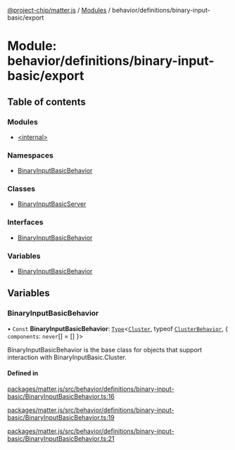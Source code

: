 [@project-chip/matter.js](../README.md) / [Modules](../modules.md) / behavior/definitions/binary-input-basic/export

# Module: behavior/definitions/binary-input-basic/export

## Table of contents

### Modules

- [\<internal\>](behavior_definitions_binary_input_basic_export._internal_.md)

### Namespaces

- [BinaryInputBasicBehavior](behavior_definitions_binary_input_basic_export.BinaryInputBasicBehavior.md)

### Classes

- [BinaryInputBasicServer](../classes/behavior_definitions_binary_input_basic_export.BinaryInputBasicServer.md)

### Interfaces

- [BinaryInputBasicBehavior](../interfaces/behavior_definitions_binary_input_basic_export.BinaryInputBasicBehavior-1.md)

### Variables

- [BinaryInputBasicBehavior](behavior_definitions_binary_input_basic_export.md#binaryinputbasicbehavior)

## Variables

### BinaryInputBasicBehavior

• `Const` **BinaryInputBasicBehavior**: [`Type`](../interfaces/behavior_cluster_export.ClusterBehavior.Type.md)\<[`Cluster`](../interfaces/cluster_export.BinaryInputBasic.Cluster.md), typeof [`ClusterBehavior`](behavior_cluster_export.ClusterBehavior.md), \{ `components`: `never`[] = [] }\>

BinaryInputBasicBehavior is the base class for objects that support interaction with BinaryInputBasic.Cluster.

#### Defined in

[packages/matter.js/src/behavior/definitions/binary-input-basic/BinaryInputBasicBehavior.ts:16](https://github.com/project-chip/matter.js/blob/3adaded6/packages/matter.js/src/behavior/definitions/binary-input-basic/BinaryInputBasicBehavior.ts#L16)

[packages/matter.js/src/behavior/definitions/binary-input-basic/BinaryInputBasicBehavior.ts:19](https://github.com/project-chip/matter.js/blob/3adaded6/packages/matter.js/src/behavior/definitions/binary-input-basic/BinaryInputBasicBehavior.ts#L19)

[packages/matter.js/src/behavior/definitions/binary-input-basic/BinaryInputBasicBehavior.ts:21](https://github.com/project-chip/matter.js/blob/3adaded6/packages/matter.js/src/behavior/definitions/binary-input-basic/BinaryInputBasicBehavior.ts#L21)

